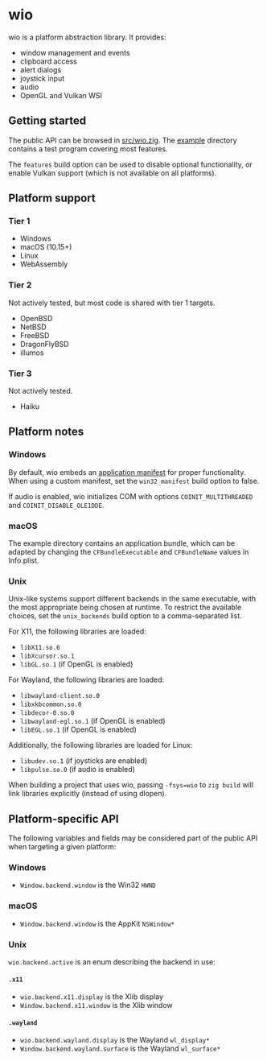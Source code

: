 # wio

wio is a platform abstraction library. It provides:

- window management and events
- clipboard access
- alert dialogs
- joystick input
- audio
- OpenGL and Vulkan WSI

## Getting started

The public API can be browsed in [src/wio.zig][1]. The [example][2] directory
contains a test program covering most features.

The `features` build option can be used to disable optional functionality,
or enable Vulkan support (which is not available on all platforms).

## Platform support

### Tier 1

- Windows
- macOS (10.15+)
- Linux
- WebAssembly

### Tier 2

Not actively tested, but most code is shared with tier 1 targets.

- OpenBSD
- NetBSD
- FreeBSD
- DragonFlyBSD
- illumos

### Tier 3

Not actively tested.

- Haiku

## Platform notes

### Windows

By default, wio embeds an [application manifest][3] for proper functionality.
When using a custom manifest, set the `win32_manifest` build option to false.

If audio is enabled, wio initializes COM with options `COINIT_MULTITHREADED`
and `COINIT_DISABLE_OLE1DDE`.

### macOS

The example directory contains an application bundle, which can be adapted by
changing the `CFBundleExecutable` and `CFBundleName` values in Info.plist.

### Unix

Unix-like systems support different backends in the same executable, with the
most appropriate being chosen at runtime. To restrict the available choices,
set the `unix_backends` build option to a comma-separated list.

For X11, the following libraries are loaded:

- `libX11.so.6`
- `libXcursor.so.1`
- `libGL.so.1` (if OpenGL is enabled)

For Wayland, the following libraries are loaded:

- `libwayland-client.so.0`
- `libxkbcommon.so.0`
- `libdecor-0.so.0`
- `libwayland-egl.so.1` (if OpenGL is enabled)
- `libEGL.so.1` (if OpenGL is enabled)

Additionally, the following libraries are loaded for Linux:

- `libudev.so.1` (if joysticks are enabled)
- `libpulse.so.0` (if audio is enabled)

When building a project that uses wio, passing `-fsys=wio` to `zig build` will
link libraries explicitly (instead of using dlopen).

## Platform-specific API

The following variables and fields may be considered part of the public API
when targeting a given platform:

### Windows

- `Window.backend.window` is the Win32 `HWND`

### macOS

- `Window.backend.window` is the AppKit `NSWindow*`

### Unix

`wio.backend.active` is an enum describing the backend in use:

#### `.x11`

- `wio.backend.x11.display` is the Xlib display
- `Window.backend.x11.window` is the Xlib window

#### `.wayland`

- `wio.backend.wayland.display` is the Wayland `wl_display*`
- `Window.backend.wayland.surface` is the Wayland `wl_surface*`


[1]: https://github.com/ypsvlq/wio/blob/master/src/wio.zig
[2]: https://github.com/ypsvlq/wio/tree/master/example
[3]: https://learn.microsoft.com/en-us/windows/win32/sbscs/application-manifests
